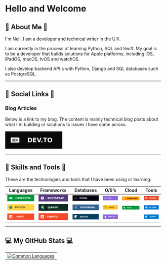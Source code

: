 # Hello and Welcome

## :information_desk_person:  About Me  :information_desk_person:

I'm Neil. I am a developer and technical writer in the U.K.  

I am currently in the process of learning Python, SQL and Swift. My goal is to be a developer that builds solutions for Apple platforms, including iOS, iPadOS, macOS, tvOS and watchOS.

I also develop backend API's with Python, Django and SQL databases such as PostgreSQL.

---

## :iphone: Social Links  :iphone:

### Blog Articles

Below is a link to my blog. The content is mainly technical blog posts about what I'm building or solutions to issues I have come across.

[![Dev.To](/assets/images/social/devto.svg "Dev.To")](https://dev.to/dev_neil_a)

---

## :wrench:  Skills and Tools  :wrench:

These are the technologies and tools that I have been using or learning:  

| Languages | Frameworks | Databases | O/S's | Cloud | Tools |
| :-: | :-: | :-: | :-: | :-: | :-: |
| ![Markdown](/assets/images/badges/markdown.svg "MarkDown") | ![Bootstrap](/assets/images/badges/bootstrap.svg "Bootstrap") | ![MySQL](/assets/images/badges/mysql.svg "MySQL") | ![iOS](/assets/images/badges/ios.svg "iOS") | ![AWS](/assets/images/badges/aws.svg "AWS") | ![GitHub](/assets/images/badges/github.svg "GitHub") |
| ![Python](/assets/images/badges/python.svg "Python") | ![Django](/assets/images/badges/django.svg "Django") | ![PostgreSQL](/assets/images/badges/postgresql.svg "PostgreSQL") | ![Linux](/assets/images/badges/linux.svg "Linux") | ![Nginx](/assets/images/badges/nginx.svg "Nginx") | ![VS Code](/assets/images/badges/vscode.svg "VS Code") |
| ![Swift](/assets/images/badges/swift.svg "Swift") | ![SwiftUI](/assets/images/badges/swiftui.svg "SwiftUI") | ![SQLite](/assets/images/badges/sqlite.svg "SQLite") | ![macOS](/assets/images/badges/macos.svg "macOS") | | ![Xcode](/assets/images/badges/xcode.svg "Xcode") |

---

## :computer:  My GitHub Stats  :computer:

<table>
    <tr>
        <td valign="top">
            <a href="https://github.com/York13Pud?tab=repositories">
                <img alt="Common Languages" src="https://github-readme-stats.vercel.app/api/top-langs/?username=York13Pud&layout=compact&theme=aura" />
            </a>
        </td>
    </tr>
</table>
